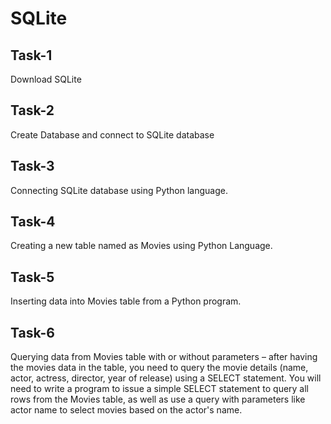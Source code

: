 # SQLite
## Task-1
Download SQLite

## Task-2
Create Database and connect to SQLite database

## Task-3
Connecting SQLite database using Python language.
## Task-4
Creating a new table named as Movies using Python Language.
## Task-5
Inserting data into Movies table from a Python program.
## Task-6
Querying data from Movies table with or without parameters – after having the movies data in the table, you need to query the movie details (name, actor, actress, director, year of release) using a SELECT statement. You will need to write a program to issue a simple SELECT statement to query all rows from the Movies table, as well as use a query with parameters like actor name to select movies based on the actor's name.


